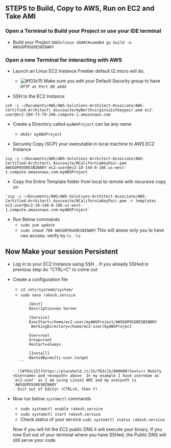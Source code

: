 ## STEPS to Build, Copy to AWS, Run on EC2 and Take AMI
### Open a Terminal to Build your Project or use your IDE terminal

- Build your Project
   `GOOS=linux GOARCH=amd64 go build -o AWSGOPOSGRESBINARY`
   

### Open a new Terminal for interacting with AWS
- Launch an Linux EC2 Instance Freetier default t2.micro will do. 
    - ![#f03c15](https://placehold.it/15/f03c15/000000?text=+) Make sure you edit your Default Security group to have  `HTTP at Port 80 addd`

-  SSH to the EC2 Instance
  
  `ssh -i ~/Documents/AWS/AWS-Solutions-Architect-Associate/AWS-Certified-Architect\ Asscoaite/myNorthvirginia1stkeypair.pem ec2-user@ec2-184-73-79-246.compute-1.amazonaws.com`
  
  - Create a Directory called `myAWSProject` can be any name
    -  `mkdir myAWSProject`
  
  - Securely Copy (SCP) your executable in local machine to AWS EC2 Instance
   
   `scp -i ~/Documents/AWS/AWS-Solutions-Architect-Associate/AWS-Certified-Architect\ Asscoaite/NCaliforniaKeyPair.pem AWSGOPOSGRESBINARY ec2-user@ec2-18-144-8-166.us-west-1.compute.amazonaws.com:myAWSProject`
   
   - Copy the Entire Template folder from local to remote with recursive copy on 
    
    `scp -i ~/Documents/AWS/AWS-Solutions-Architect-Associate/AWS-Certified-Architect\ Asscoaite/NCaliforniaKeyPair.pem -r templates ec2-user@ec2-18-144-8-166.us-west-1.compute.amazonaws.com:myAWSProject`
   
  - Run Below commands
     - `sudo yum update` 
     - `sudo chmod 700 AWSGOPOSGRESBINARY` This will aloow only you to have rwx access. verify by `ls -la`
    

## Now Make your session Persistent
- Log in to your EC2 Instance using SSH .. If you already SSHed in previous step do "CTRL+C" to come out
- Create a configuration file
    - `cd /etc/systemd/system/`
    - `sudo nano rakesh.service` 
    
    ```
           [Unit]
           Description=Go Server
           
           [Service]
           ExecStart=/home/ec2-user/myAWSProject/AWSGOPOSGRESBINARY
            WorkingDirectory=/home/ec2-user/myAWSProject
    
           User=root
           Group=root
           Restart=always
           
           [Install]
           WantedBy=multi-user.target
      ```
  
  - ![#f03c15](https://placehold.it/15/f03c15/000000?text=+) Modify <Username> and <exepath> above  In my example I have usernmae as `ec2-user` as I am using Linux2 AMI and my execpath is `AWSGOPOSGRESBINARY`
  - Exit out of Editor (CTRL+X, then Y)
  
- Now run below `systemctl` commands
    - `sudo systemctl enable rakesh.service `
    - `sudo systemctl start rakesh.service`
    - Check status of your service `sudo systemctl status rakesh.service`
    
    Now if you will hit the EC2 public DNS it will execute your binary. If you now Exit out of your terminal where you have SSHed, the Public DNS will still serve your code
    
   
   